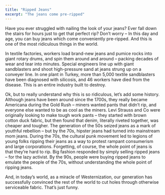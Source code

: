 ```yaml
---
title: "Ripped Jeans"
excerpt: "The jeans come pre-ripped"
---
```

Have you ever struggled with nailing the look of your jeans? Ever fall down the stairs for hours just to get that perfect rip? Don’t worry – In this day and age, you can buy jeans which come conveniently pre-ripped. And this is one of the most ridiculous things in the world. 


In textile factories, workers load brand-new jeans and pumice rocks into giant rotary drums, and spin them around and around – packing decades of wear and tear into minutes. Special engineers line up with giant sandblasters and shoot high-pressure sand at jeans strung up on a conveyer line. In one plant in Turkey, more than 5,000 textile sandblasters have been diagnosed with silicosis, and 46 workers have died from the disease. This is an entire industry built to destroy.


Ok, but to really understand why this is so ridiculous, let’s add some history. Although jeans have been around since the 1700s, they really became Americana during the Gold Rush – miners wanted pants that didn’t rip, and everyone else wanted to be as cool as the miners. Levi Strauss and Co were originally looking to make tough work pants – they started with brown cotton duck fabric, but then found that denim, literally riveted together, was cheaper and tougher. The generation of the 50s seized jeans as a mark of youthful rebellion – but by the 70s, hipster jeans had turned into mainstream mom jeans. During the 70s, the cultural punk movement led to legions of young folks ripping their jeans as a way to protest rampant consumerism and large corporations. Forgetting, of course, the whole point of jeans is that they’re hard to rip. Big fashion responded by simply selling ripped jeans – for the lazy activist. By the 90s, people were buying ripped jeans to emulate the people of the 70s, without understanding the whole point of ripping jeans. 


And, in today’s world, as a miracle of Westernization, our generation has successfully convinced the rest of the world to cut holes through otherwise serviceable fabric. That’s just funny.